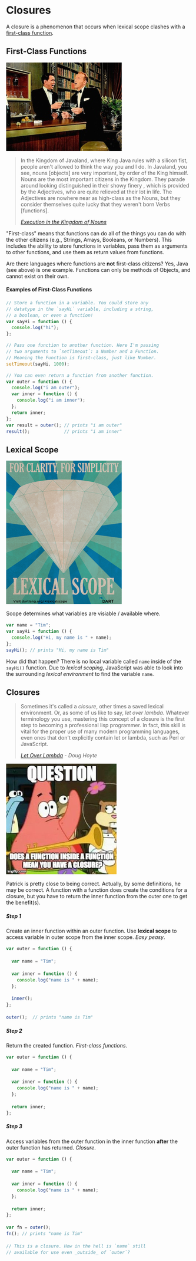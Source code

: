 Closures
========

A closure is a phenomenon that occurs when lexical scope
clashes with a
[first-class function](http://en.wikipedia.org/wiki/First-class_function).

First-Class Functions
---------------------

![High Class](high-society.jpg)

> In the Kingdom of Javaland, where King Java rules with a
> silicon fist, people aren't allowed to think the way you
> and I do. In Javaland, you see, nouns [objects] are very
> important, by order of the King himself. Nouns are the most
> important citizens in the Kingdom. They parade around looking
> distinguished in their showy finery , which is provided by
> the Adjectives, who are quite relieved at their lot in life.
> The Adjectives are nowhere near as high-class as the Nouns,
> but they consider themselves quite lucky that they weren't
> born Verbs [functions].
>
> <cite>[Execution in the Kingdom of Nouns](http://steve-yegge.blogspot.com/2006/03/execution-in-kingdom-of-nouns.html)</cite>

"First-class" means that functions can do all of the things
you can do with the other citizens (e.g., Strings, Arrays,
Booleans, or Numbers).  This includes the ability to store
functions in variables, pass them as arguments to other
functions, and use them as return values from functions.

Are there languages where functions are __not__ first-class
citizens? Yes, Java (see above) is one example. Functions can
only be methods of Objects, and cannot exist on their own.

#### Examples of First-Class Functions
```javascript
// Store a function in a variable. You could store any
// datatype in the `sayHi` variable, including a string,
// a boolean, or even a function!
var sayHi = function () {
  console.log("hi");
};
```

```javascript
// Pass one function to another function. Here I'm passing
// two arguments to `setTimeout`: a Number and a Function.
// Meaning the Function is first-class, just like Number.
setTimeout(sayHi, 1000);
```

```javascript
// You can even return a function from another function.
var outer = function () {
  console.log("i am outer");
  var inner = function () {
    console.log("i am inner");
  };
  return inner;
};
var result = outer(); // prints "i am outer"
result();             // prints "i am inner"
```


Lexical Scope
-------------

![Lexical Scope](lexical-scope.png)

Scope determines what variables are visiable / available
where.

```javascript
var name = "Tim";
var sayHi = function () {
  console.log("Hi, my name is " + name);
};
sayHi(); // prints "Hi, my name is Tim"
```

How did that happen? There is no local variable called `name`
inside of the `sayHi()` function. Due to _lexical scoping_,
JavaScript was able to look into the  surrounding _lexical
environment_ to find the variable `name`.

Closures
--------

> Sometimes it's called a _closure_, other times a saved
> lexical environment. Or, as some of us like to say, _let
> over lambda_. Whatever terminology you use, mastering
> this concept of a closure is the first step to becoming
> a professional lisp programmer. In fact, this skill is
> vital for the proper use of many modern programming
> languages, even ones that don't explicitly contain let
> or lambda, such as Perl or JavaScript.
>
> <cite>[Let Over Lambda](http://www.amazon.com/Let-Over-Lambda-Doug-Hoyte/dp/1435712757) -
> Doug Hoyte</cite>

![Patrick asks a question about closures](closure.jpg)

Patrick is pretty close to being correct. Actually, by some
definitions, he may be correct. A function with a function
does create the conditions for a closure, but you have to
return the inner function from the outer one to get the
benefit(s).

##### Step 1

Create an inner function within an outer function.
Use __lexical scope__ to access variable in outer scope
from the inner scope. _Easy peasy_.

```javascript
var outer = function () {

  var name = "Tim";

  var inner = function () {
    console.log("name is " + name);
  };

  inner();
};

outer();  // prints "name is Tim"
```

##### Step 2

Return the created function. _First-class functions_.

```javascript
var outer = function () {

  var name = "Tim";

  var inner = function () {
    console.log("name is " + name);
  };

  return inner;
};
```

##### Step 3

Access variables from the outer function in the inner
function __after__ the outer function has returned.
_Closure_.

```javascript
var outer = function () {

  var name = "Tim";

  var inner = function () {
    console.log("name is " + name);
  };

  return inner;
};

var fn = outer();
fn(); // prints "name is Tim"

// This is a closure. How in the hell is `name` still
// available for use even _outside_ of `outer`?
```
